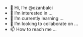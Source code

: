 - 👋 Hi, I’m @ozanbalci
- 👀 I’m interested in ...
- 🌱 I’m currently learning ...
- 💞️ I’m looking to collaborate on ...
- 📫 How to reach me ...

<!---
ozanbalci/ozanbalci is a ✨ special ✨ repository because its `README.md` (this file) appears on your GitHub profile.
You can click the Preview link to take a look at your changes.
--->
